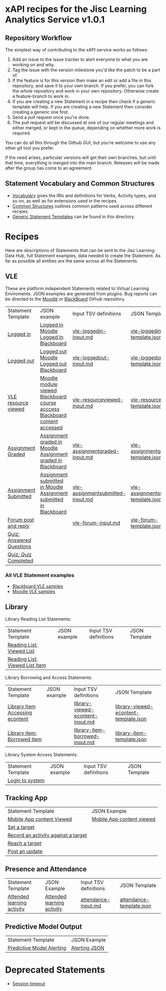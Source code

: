 # xAPI recipes for the Jisc Learning Analytics Service v1.0.1

## Repository Workflow
The simplest way of contributing to the xAPI service works as follows:

1. Add an issue to the issue tracker to alert everyone to what you are working on and why.
2. Tag the issue with the version milestone you'd like the patch to be a part of.
3. If the feature is for this version then make an edit or add a file in this repository, and save it to your own branch. If you prefer, you can fork the whole repository and work in your own repository. Otherwise create a feature-branch to work in.
4. If you are creating a new Statement in a recipe then check if a generic template will help. If you are creating a new Statement then consider creating a generic one first.
4. Send a pull request once you're done.
5. The pull request will be discussed at one of our regular meetings and either merged, or kept in the queue, depending on whether more work is required.

You can do all this through the Github GUI, but you're welcome to use any other git tool you prefer.

If the need arises, particular versions will get their own branches, but until that time, everything is merged into the main branch. Releases will be made after the group has come to an agreement.

## Statement Vocabulary and Common Structures

* [Vocabulary](vocabulary.md) gives the IRIs and definitions for Verbs, Activity types, and so on, as well as for extensions used in the recipes.
* [Common Structures](common_structures.md) outlines common patterns used across different recipes.
* [Generic Statement Templates](generic/index.md) can be found in this directory.

# Recipes
Here are descriptions of Statements that can be sent to the Jisc Learning Data Hub, full Statement examples, data needed to create the Statement.  As far as possible all entities are the same across all the Statements.

## VLE

These are platform independent Statements related to Virtual Learning Enviroments. JSON examples are generated from plugins. Bug reports can be directed to the [Moodle](https://github.com/jiscdev/jisc-moodle-xapi-plugin) or [BlackBoard](https://github.com/jiscdev/blackboard-xapi-plugin) Github repository.

<table>
<tr><td>Statement Template </td>   <td>JSON example</td><td>Input TSV definitions</td><td>JSON Template</td></tr>
<tr><td> <a href = "/recipes/vle/login.md">Logged in</a></td><td> <a href = "vle/moodle/login.js">Logged in Moodle </a> <br/><a href = "vle/blackboard/loggedin.json"> Logged In Blackboard</a>   </td>  <td><a href="recipes/universal-xapi-translator/vle-loggedin-input.md">vle-loggedin-input.md</a></td><td><a href="recipes/universal-xapi-translator/vle-loggedin-template.json">vle-loggedin-template.json</a></td> </tr>                                                           
<tr><td> <a href = "/recipes/vle/logout.md">Logged out</a></td><td> <a href = "vle/moodle/logout.js">Logged out Moodle </a>  <br/> <a href = "vle/blackboard/loggedout.json"> Logged out Blackboard   </a>    </td>   <td><a href="recipes/universal-xapi-translator/vle-loggedout-input.md">vle-loggedout-input.md</a></td><td><a href="recipes/universal-xapi-translator/vle-loggedout-template.json">vle-loggedout-template.json</a></td> </tr>    
<tr><td> <a href = "/recipes/vle/Module-View.md">VLE resource viewed   </a></td><td><a href = "vle/moodle/moduleview.js">Moodle module viewed </a> <br/> <a href = "vle/blackboard/course_access.json"> Blackboard course acccess  </a> <br/> <a href="vle/blackboard/course_content_access.json">Blackboard content accessed</a></td> <td><a href="recipes/universal-xapi-translator/vle-resourceviewed-input.md">vle-resourceviewed-input.md</a></td><td><a href="recipes/universal-xapi-translator/vle-resourceviewed-template.json">vle-resourceviewed-template.json</a></td></td></tr>    
<tr><td> <a href =  "/recipes/vle/assignment-graded.md">Assignment Graded   </a></td><td> <a href = "vle/moodle/asssignment_graded.json">Assignment graded in Moodle</a><br/> <a href="vle/blackboard/asssignment_graded.json">Assignment graded in Blackboard </a>    <td><a href="recipes/universal-xapi-translator/vle-assignmentgraded-input.md">vle-assignmentgraded-input.md</a></td><td><a href="recipes/universal-xapi-translator/vle-assignmentgraded-template.json">vle-assignmentgraded-template.json</a></td></td></tr>    
<tr><td> <a href =  "/recipes/vle/assignment-submitted.md">Assignment Submitted  </a></td><td><a href = "vle/moodle/assignment_submitted.json">Assignment submitted in Moodle</a><br/> <a href="vle/blackboard/assignment_submitted.json">Assignment submitted in Blackboard</a>   </td>  <td><a href="recipes/universal-xapi-translator/vle-assignmentsubmitted-input.md">vle-assignmentsubmitted-input.md</a></td><td><a href="recipes/universal-xapi-translator/vle-assignmentsubmitted-template.json">vle-assignmentsubmitted-template.json</a></td></tr>                                                             
<tr><td> <a href =  "/recipes/vle/forum.md">Forum post and reply</a></td><td>   </td> <td><a href="recipes/universal-xapi-translator/vle-forum-input.md">vle-forum-input.md</a></td><td><a href="recipes/universal-xapi-translator/vle-forum-template.json">vle-forum-template.json</a></td> </tr>                                                             
<tr><td> <a href =  "/recipes/vle/answered_questions.md">Quiz: Answered Questions</a></td><td>   </td> <td></td>  <td></td></tr>                                                             
<tr><td> <a href =  "/recipes/vle/quiz_completed.md">Quiz: Quiz Completed</a><td>   </td> <td></td>  <td></td></tr>                                                             
</table>

### All VLE Statement examples
* [Blackboard VLE samples](vle/blackboard/Examples.md)
* [Moodle VLE samples](vle/moodle/examples.md)

## Library
Library Reading List Statements: 

<table>
<tr><td>Statement Template</td><td>JSON example</td><td>Input TSV definitions</td><td>JSON Template</td></tr>                        
<tr><td><a href = "recipes/library/reading-list-view.md">Reading List: Viewed List</a></td><td></td><td></td><td></td></tr>             
<tr><td> <a href = "recipes/library/reading-list-item-view.md">Reading List: Viewed List Item</a></td><td></td> <td></td><td></td></tr>  
</table>

Library Borrowing and Access Statements: 
<table>
<tr><td>Statement Template</td><td>JSON example</td><td>Input TSV definitions</td><td>JSON Template</td></tr>  
<tr><td> <a href = "/recipes/library/econtent.md">Library Item Accessing econtent</a></td><td></td><td><a href="recipes/universal-xapi-translator/library-viewed-econtent-input.md">library-viewed-econtent-input.md</a></td><td><a href="recipes/universal-xapi-translator/library-viewed-econtent-template.json">library-viewed-econtent-template.json</a></td></tr>       <tr><td> <a href = "/recipes/library/library-item-borrowing.md">Library item: Borrowed item</a></td><td></td> <td><a href="recipes/universal-xapi-translator/library-item-borrowed-input.md">library-item-borrowed-input.md</a></td><td><a href="recipes/universal-xapi-translator/library-item-borrowed-template.json">library-item-template.json</td></tr>    
</table>

Library System Access Statements:

<table>
<tr><td>Statement Template</td><td>JSON example</td><td>Input TSV definitions</td><td>JSON Template</td></tr>  
<tr><td> <a href = "/recipes/library/login.md">Login to system</a></td><td>  </td> <td>   </td><td>   </td></tr>        
</table>

## Tracking App
<table>
<tr><td>Statement Template </td><td>JSON Example</td></tr>
<tr><td><a href = "recipes/studyapps/mobile-app.md">Mobile App content Viewed</a></td><td><a href = "recipes/studyapps/mobile-app.md#example">Mobile App content viewed</a></td> </tr>    
<tr><td><a href = "recipes/studyapps/target-set.md">Set a target</a></td>  <td>  </td></tr>
<tr><td><a href = "recipes/studyapps/target-recording-activity.md">Record an activity against a target</a> </td><td>  </td></tr>
<tr><td><a href = "recipes/studyapps/target-reached-completed.md">Reach a target</a></td><td> </td></tr>
<tr><td><a href = "recipes/studyapps/target-update.md">Post an update</a></td><td> </td></tr> 
</table>

## Presence and Attendance
<table>
<tr><td>Statement Template </td><td>JSON Example</td><td>Input TSV definitions</td><td>JSON Template</td></tr>
<tr><td> <a href = "recipes/attendance/attendance.md">Attended learning activity </a></td><td><a href = "recipes/attendance/attendance.md#example">Attended learning activity </a></td><td><a href="recipes/universal-xapi-translator/attendance-input.md"> attendance-input.md<a/></td> <td><a href="recipes/universal-xapi-translator/attendance-template.json">attendance-template.json</a></td>  </tr>    
</table>


## Predictive Model Output

<table>
<tr><td>Statement Template </td><td>JSON Example</td></tr>
<tr><td> <a href = "/lap/apereo/model_output.md">Predictive Model Alerting</a></td><td><a href = "/lap/apereo/model_output.js">Alerting JSON</a></td> </tr>    
</table>



# Deprecated Statements

- [Session timeout](/recipes/vle/Session-timeout.md)    

